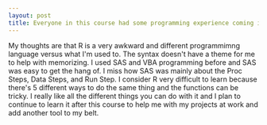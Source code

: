 ```yaml
---
layout: post
title: Everyone in this course had some programming experience coming in (due to the prerequisites).  What are your thoughts on R vs whatever other software you've used?  What functionality do you like about R?  What parts do you miss about your other language?  Do you consider R a difficult language to learn? (If you knew R prior to the course, describe your experience when first learning it.)
---
```


My thoughts are that R is a very awkward and different programmimng language versus what I'm used to. The syntax doesn't have a theme for me to help with memorizing. I used SAS and VBA programming before and SAS was easy to get the hang of. I miss how SAS was mainly about the Proc Steps, Data Steps, and Run Step. I consider R very difficult to learn because there's 5 different ways to do the same thing and the functions can be tricky. I really like all the different things you can do with it and I plan to continue to learn it after this course to help me with my projects at work and add another tool to my belt. 
